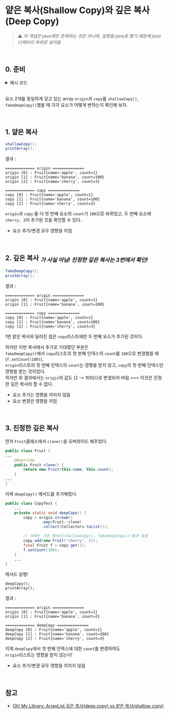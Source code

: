 # 얕은 복사(Shallow Copy)와 깊은 복사(Deep Copy)

> :warning: *이 개념은 java에만 존재하는 것은 아니며, 설명을 java로 했기 때문에 java 디렉터리 하위로 넣어둠*  

<br/>

## 0. 준비

<details>
<summary><italic> 예시 코드</italic></summary>
<div markdown="1">

```java
public class Fruit {
    private String name;
    private int count;

    public Fruit(final String name, final int count) {
        this.name = name;
        this.count = count;
    }

    public String getName() {
        return name;
    }

    public void setName(final String name) {
        this.name = name;
    }

    public int getCount() {
        return count;
    }

    public void setCount(final int count) {
        this.count = count;
    }

    @Override
    public String toString() {
        return "Fruit{" +
                "name='" + name + '\'' +
                ", count=" + count +
                '}';
    }
}
```

```java
public class CopyTest {
    static List<Fruit> origin = new ArrayList<>();
    static List<Fruit> copy = new ArrayList<>();

    private static void shallowCopy() {
        copy = origin;
        copy.add(new Fruit("cherry", 3));
        final Fruit f = copy.get(1);
        f.setCount(100);
    }

    private static void fakeDeepCopy() {
        copy = new ArrayList<>(origin);
        copy.add(new Fruit("cherry", 3));
        final Fruit f = copy.get(1);
        f.setCount(100);
    }

    public static void printArray() {
        System.out.println("============= origin ==============");
        for(int i = 0 ; i < origin.size() ; i++) {
            System.out.println("origin [" + i + "] : " + origin.get(i));
        }

        System.out.println("\n============= copy ==============");
        for(int i = 0 ; i < copy.size() ; i++) {
            System.out.println("copy [" + i + "] : " + copy.get(i));
        }
    }

    public static void main(String[] args) {
        origin.add(new Fruit("apple", 1));
        origin.add(new Fruit("banana", 2));

        // operation
    }
}
```

---

</div>
</details>

<br/>

요소 2개를 동일하게 갖고 있는 array `origin`과 `copy`를 `shallowCopy()`, `fakeDeepCopy()`했을 때 각각 요소가 어떻게 변하는지 확인해 보자.   

<br/>

## 1. 얕은 복사

```java
shallowCopy();
printArray();
```

결과 :
```
============= origin ==============
origin [0] : Fruit{name='apple', count=1}
origin [1] : Fruit{name='banana', count=100}
origin [2] : Fruit{name='cherry', count=3}

============= copy ==============
copy [0] : Fruit{name='apple', count=1}
copy [1] : Fruit{name='banana', count=100}
copy [2] : Fruit{name='cherry', count=3}
```  

`origin`과 `copy` 둘 다 첫 번째 요소의 `count`가 `100`으로 바뀌었고, 두 번째 요소에 `cherry, 3`이 추가된 것을 확인할 수 있다.      
  
- 요소 추가/변경 모두 영향을 끼침  
  
<br/>

## 2. 깊은 복사 <sub>*가 사실 아님! 진정한 깊은 복사는 3번에서 확인!*</sub>

```java
fakeDeepCopy();
printArray();
```  

결과 :
```
============= origin ==============
origin [0] : Fruit{name='apple', count=1}
origin [1] : Fruit{name='banana', count=100}

============= copy ==============
copy [0] : Fruit{name='apple', count=1}
copy [1] : Fruit{name='banana', count=100}
copy [2] : Fruit{name='cherry', count=3}
```
1번 얕은 복사와 달라진 점은 `copy`리스트에만 두 번째 요소가 추가된 것이다.  
  
하지만 이번 복사에서 추가로 기대했던 부분은    
`fakeDeepCopy()`에서 `copy`리스트의 첫 번째 인덱스의 `count`를 `100`으로 변경했을 때(`f.setCount(100)`),  
`origin`리스트의 첫 번째 인덱스의 `count`는 영향을 받지 않고, `copy`의 첫 번째 인덱스만 영향을 받는 것이었다.  
하지만 위 결과에서는 `origin`의 값도 (2 -> 100)으로 변경되어 버림 ==> 이것은 진정한 깊은 복사라 할 수 없다.  
    
- 요소 추가는 영향을 끼치지 않음
- 요소 변경은 영향을 끼침
  
<br/>

## 3. **진정한** 깊은 복사  
먼저 `Fruit`클래스에서 `clone()`을 오버라이드 해주었다.  
```java
public class Fruit {
...
    @Override
    public Fruit clone() {
        return new Fruit(this.name, this.count);
    }
...
}
```  

이제 `deepCopy()` 메서드를 추가해줬다.  
```java
public class CopyTest {
    ...
    private static void deepCopy() {
        copy = origin.stream()
                .map(Fruit::clone)
                .collect(Collectors.toList());

        // 아래는 기존 메서드(shallowCopy(), fakeDeepCopy())들과 동일
        copy.add(new Fruit("cherry", 3));
        final Fruit f = copy.get(1);
        f.setCount(100);
    }
    ...
}
```

메서드 실행!  
```
deepCopy();
printArray();
```  

결과 :
```
============= origin ==============
origin [0] : Fruit{name='apple', count=1}
origin [1] : Fruit{name='banana', count=2}

============= deepCopy ==============
deepCopy [0] : Fruit{name='apple', count=1}
deepCopy [1] : Fruit{name='banana', count=100}
deepCopy [2] : Fruit{name='cherry', count=3}
```  
이제 `deepCopy`에서 첫 번째 인덱스에 대한 `count`를 변경하여도  
`origin`리스트는 영향을 받지 않는다!     
  
- 요소 추가/변경 모두 영향을 끼치지 않음  
  
<br/>

## 참고
- [Oh! My Library: ArrayList 깊은 복사(deep copy) vs 얕은 복사(shallow copy)](http://library1008.tistory.com/47)
